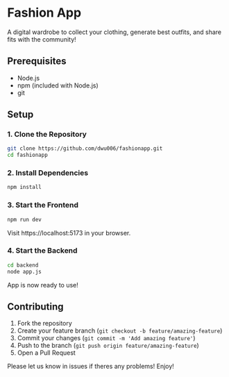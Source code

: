 # Fashion App
A digital wardrobe to collect your clothing, generate best outfits, and share fits with the community!

## Prerequisites
- Node.js 
- npm (included with Node.js)
- git

## Setup
### 1. Clone the Repository
```bash
git clone https://github.com/dwu006/fashionapp.git  
cd fashionapp
```

### 2. Install Dependencies
```bash
npm install  
```

### 3. Start the Frontend
```bash 
npm run dev  
```
Visit https://localhost:5173 in your browser.

### 4. Start the Backend
```bash
cd backend
node app.js
```
App is now ready to use!

## Contributing

1. Fork the repository
2. Create your feature branch (`git checkout -b feature/amazing-feature`)
3. Commit your changes (`git commit -m 'Add amazing feature'`)
4. Push to the branch (`git push origin feature/amazing-feature`)
5. Open a Pull Request
   
Please let us know in issues if theres any problems!
Enjoy!
